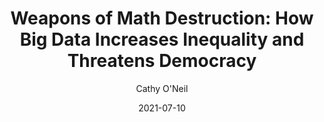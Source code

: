 ---
title: "Weapons of Math Destruction: How Big Data Increases Inequality and Threatens Democracy"
author: "Cathy O'Neil"
date: 2021-07-10
draft: fasle
image: featured.jpg
suggesstion: mustread
reading: challenging, long
summary: "We live in the age of the algorithm. Increasingly, the decisions that affect our lives--where we go to school, whether we can get a job or a loan, how much we pay for health insurance--are being made not by humans, but by machines. In theory, this should lead to greater fairness: Everyone is judged according to the same rules.
But as mathematician and data scientist Cathy O'Neil reveals, the mathematical models being used today are unregulated and uncontestable, even when they're wrong. Most troubling, they reinforce discrimination--propping up the lucky, punishing the downtrodden, and undermining our democracy in the process."
library_tags: ["data","AI","algorithms"]
---